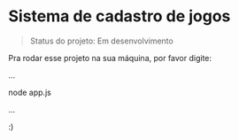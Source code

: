 <h1>Sistema de cadastro de jogos</h1>

>Status do projeto: Em desenvolvimento

Pra rodar esse projeto na sua máquina, por favor digite:

...

node app.js

...

:)
